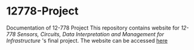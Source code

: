 # 12778-Project
Documentation of 12-778 Project
This repository contains website for *12-778* *Sensors, Circuits, Data Interpretation and Management for Infrastructure* 's final project. The website can be accessed [here](https://v-srirama.github.io/12778-Project/)

